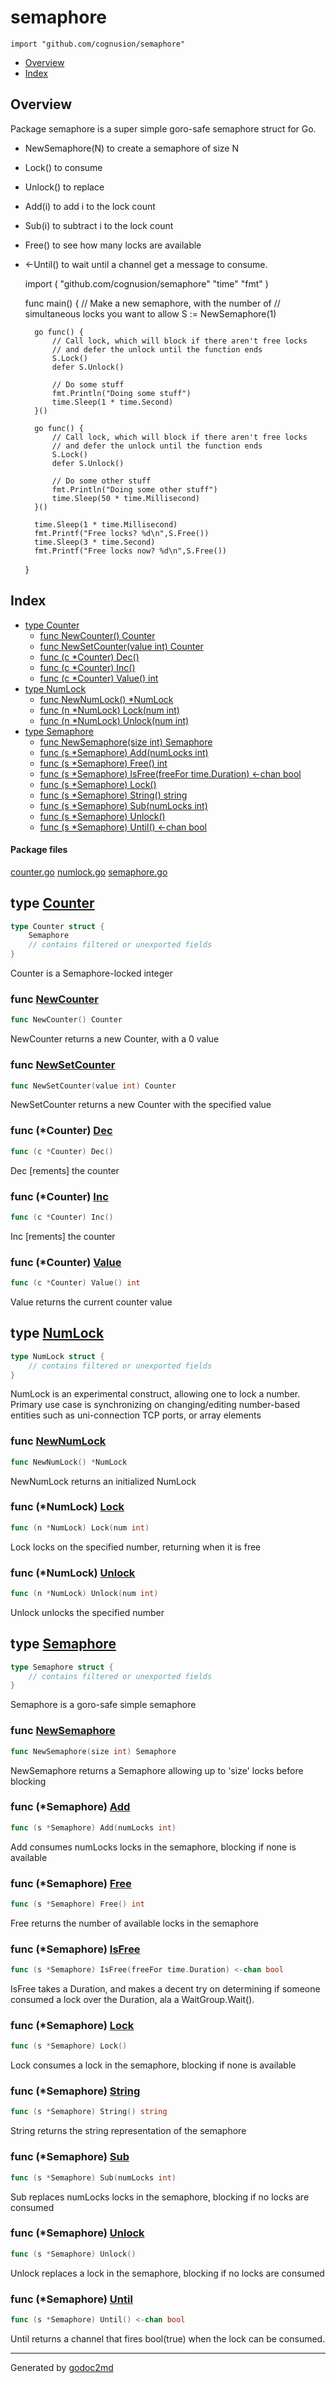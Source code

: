 

# semaphore
`import "github.com/cognusion/semaphore"`

* [Overview](#pkg-overview)
* [Index](#pkg-index)

## <a name="pkg-overview">Overview</a>
Package semaphore is a super simple goro-safe semaphore struct for Go.
* NewSemaphore(N) to create a semaphore of size N
* Lock() to consume
* Unlock() to replace
* Add(i) to add i to the lock count
* Sub(i) to subtract i to the lock count
* Free() to see how many locks are available
* <-Until() to wait until a channel get a message to consume.


	import (
		"github.com/cognusion/semaphore"
		"time"
		"fmt"
	)
	
	func main() {
		// Make a new semaphore, with the number of
		// simultaneous locks you want to allow
		S := NewSemaphore(1)
	
		go func() {
			// Call lock, which will block if there aren't free locks
			// and defer the unlock until the function ends
			S.Lock()
			defer S.Unlock()
	
			// Do some stuff
			fmt.Println("Doing some stuff")
			time.Sleep(1 * time.Second)
		}()
	
		go func() {
			// Call lock, which will block if there aren't free locks
			// and defer the unlock until the function ends
			S.Lock()
			defer S.Unlock()
	
			// Do some other stuff
			fmt.Println("Doing some other stuff")
			time.Sleep(50 * time.Millisecond)
		}()
	
		time.Sleep(1 * time.Millisecond)
		fmt.Printf("Free locks? %d\n",S.Free())
		time.Sleep(3 * time.Second)
		fmt.Printf("Free locks now? %d\n",S.Free())
	}




## <a name="pkg-index">Index</a>
* [type Counter](#Counter)
  * [func NewCounter() Counter](#NewCounter)
  * [func NewSetCounter(value int) Counter](#NewSetCounter)
  * [func (c *Counter) Dec()](#Counter.Dec)
  * [func (c *Counter) Inc()](#Counter.Inc)
  * [func (c *Counter) Value() int](#Counter.Value)
* [type NumLock](#NumLock)
  * [func NewNumLock() *NumLock](#NewNumLock)
  * [func (n *NumLock) Lock(num int)](#NumLock.Lock)
  * [func (n *NumLock) Unlock(num int)](#NumLock.Unlock)
* [type Semaphore](#Semaphore)
  * [func NewSemaphore(size int) Semaphore](#NewSemaphore)
  * [func (s *Semaphore) Add(numLocks int)](#Semaphore.Add)
  * [func (s *Semaphore) Free() int](#Semaphore.Free)
  * [func (s *Semaphore) IsFree(freeFor time.Duration) &lt;-chan bool](#Semaphore.IsFree)
  * [func (s *Semaphore) Lock()](#Semaphore.Lock)
  * [func (s *Semaphore) String() string](#Semaphore.String)
  * [func (s *Semaphore) Sub(numLocks int)](#Semaphore.Sub)
  * [func (s *Semaphore) Unlock()](#Semaphore.Unlock)
  * [func (s *Semaphore) Until() &lt;-chan bool](#Semaphore.Until)


#### <a name="pkg-files">Package files</a>
[counter.go](https://github.com/cognusion/semaphore/tree/master/counter.go) [numlock.go](https://github.com/cognusion/semaphore/tree/master/numlock.go) [semaphore.go](https://github.com/cognusion/semaphore/tree/master/semaphore.go)






## <a name="Counter">type</a> [Counter](https://github.com/cognusion/semaphore/tree/master/counter.go?s=60:107#L4)
``` go
type Counter struct {
    Semaphore
    // contains filtered or unexported fields
}

```
Counter is a Semaphore-locked integer







### <a name="NewCounter">func</a> [NewCounter](https://github.com/cognusion/semaphore/tree/master/counter.go?s=443:468#L29)
``` go
func NewCounter() Counter
```
NewCounter returns a new Counter, with a 0 value


### <a name="NewSetCounter">func</a> [NewSetCounter](https://github.com/cognusion/semaphore/tree/master/counter.go?s=563:600#L34)
``` go
func NewSetCounter(value int) Counter
```
NewSetCounter returns a new Counter with the specified value





### <a name="Counter.Dec">func</a> (\*Counter) [Dec](https://github.com/cognusion/semaphore/tree/master/counter.go?s=231:254#L17)
``` go
func (c *Counter) Dec()
```
Dec [rements] the counter




### <a name="Counter.Inc">func</a> (\*Counter) [Inc](https://github.com/cognusion/semaphore/tree/master/counter.go?s=138:161#L10)
``` go
func (c *Counter) Inc()
```
Inc [rements] the counter




### <a name="Counter.Value">func</a> (\*Counter) [Value](https://github.com/cognusion/semaphore/tree/master/counter.go?s=338:367#L24)
``` go
func (c *Counter) Value() int
```
Value returns the current counter value




## <a name="NumLock">type</a> [NumLock](https://github.com/cognusion/semaphore/tree/master/numlock.go?s=225:295#L6)
``` go
type NumLock struct {
    // contains filtered or unexported fields
}

```
NumLock is an experimental construct, allowing one to lock a number.
Primary use case is synchronizing on changing/editing number-based entities such
as uni-connection TCP ports, or array elements







### <a name="NewNumLock">func</a> [NewNumLock](https://github.com/cognusion/semaphore/tree/master/numlock.go?s=342:368#L12)
``` go
func NewNumLock() *NumLock
```
NewNumLock returns an initialized NumLock





### <a name="NumLock.Lock">func</a> (\*NumLock) [Lock](https://github.com/cognusion/semaphore/tree/master/numlock.go?s=525:556#L20)
``` go
func (n *NumLock) Lock(num int)
```
Lock locks on the specified number, returning when it is free




### <a name="NumLock.Unlock">func</a> (\*NumLock) [Unlock](https://github.com/cognusion/semaphore/tree/master/numlock.go?s=758:791#L32)
``` go
func (n *NumLock) Unlock(num int)
```
Unlock unlocks the specified number




## <a name="Semaphore">type</a> [Semaphore](https://github.com/cognusion/semaphore/tree/master/semaphore.go?s=1316:1357#L58)
``` go
type Semaphore struct {
    // contains filtered or unexported fields
}

```
Semaphore is a goro-safe simple semaphore







### <a name="NewSemaphore">func</a> [NewSemaphore](https://github.com/cognusion/semaphore/tree/master/semaphore.go?s=1439:1476#L63)
``` go
func NewSemaphore(size int) Semaphore
```
NewSemaphore returns a Semaphore allowing up to 'size' locks before blocking





### <a name="Semaphore.Add">func</a> (\*Semaphore) [Add](https://github.com/cognusion/semaphore/tree/master/semaphore.go?s=2075:2112#L90)
``` go
func (s *Semaphore) Add(numLocks int)
```
Add consumes numLocks locks in the semaphore, blocking if none is available




### <a name="Semaphore.Free">func</a> (\*Semaphore) [Free](https://github.com/cognusion/semaphore/tree/master/semaphore.go?s=2407:2437#L104)
``` go
func (s *Semaphore) Free() int
```
Free returns the number of available locks in the semaphore




### <a name="Semaphore.IsFree">func</a> (\*Semaphore) [IsFree](https://github.com/cognusion/semaphore/tree/master/semaphore.go?s=2616:2677#L110)
``` go
func (s *Semaphore) IsFree(freeFor time.Duration) <-chan bool
```
IsFree takes a Duration, and makes a decent try on determining if someone consumed
a lock over the Duration, ala a WaitGroup.Wait().




### <a name="Semaphore.Lock">func</a> (\*Semaphore) [Lock](https://github.com/cognusion/semaphore/tree/master/semaphore.go?s=1826:1852#L80)
``` go
func (s *Semaphore) Lock()
```
Lock consumes a lock in the semaphore, blocking if none is available




### <a name="Semaphore.String">func</a> (\*Semaphore) [String](https://github.com/cognusion/semaphore/tree/master/semaphore.go?s=2974:3009#L128)
``` go
func (s *Semaphore) String() string
```
String returns the string representation of the semaphore




### <a name="Semaphore.Sub">func</a> (\*Semaphore) [Sub](https://github.com/cognusion/semaphore/tree/master/semaphore.go?s=2254:2291#L97)
``` go
func (s *Semaphore) Sub(numLocks int)
```
Sub replaces numLocks locks in the semaphore, blocking if no locks are consumed




### <a name="Semaphore.Unlock">func</a> (\*Semaphore) [Unlock](https://github.com/cognusion/semaphore/tree/master/semaphore.go?s=1952:1980#L85)
``` go
func (s *Semaphore) Unlock()
```
Unlock replaces a lock in the semaphore, blocking if no locks are consumed




### <a name="Semaphore.Until">func</a> (\*Semaphore) [Until](https://github.com/cognusion/semaphore/tree/master/semaphore.go?s=1615:1654#L70)
``` go
func (s *Semaphore) Until() <-chan bool
```
Until returns a channel that fires bool(true) when the lock can be consumed.








- - -
Generated by [godoc2md](http://github.com/cognusion/godoc2md)

